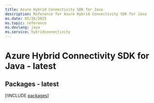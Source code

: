```yaml
---
title: Azure Hybrid Connectivity SDK for Java
description: Reference for Azure Hybrid Connectivity SDK for Java
ms.date: 05/26/2025
ms.topic: reference
ms.devlang: java
ms.service: hybridconnectivity
---
```

# Azure Hybrid Connectivity SDK for Java - latest
## Packages - latest
[!INCLUDE [packages](hybrid-connectivity-index.md)]
